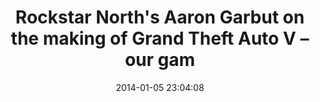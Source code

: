 ---
date: 2014-01-05 23:04:08
link:
  source: pocket
  source_url: https://getpocket.com
  text: "Rockstar North's Aaron Garbut on the making of Grand Theft Auto V \u2013\
    \ our gam"
  url: http://www.edge-online.com/features/rockstar-norths-aaron-garbut-on-the-making-of-grand-theft-auto-v-our-game-of-2013/
slug: rockstar-north-s-aaron-garbut-on-the-making-of-grand-theft-auto-v-our-gam
source: pocket
title: "Rockstar North's Aaron Garbut on the making of Grand Theft Auto V \u2013 our\
  \ gam"
---